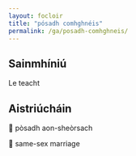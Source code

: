 ```yaml
---
layout: focloir
title: "pósadh comhghnéis"
permalink: /ga/posadh-comhghneis/
---
```


## Sainmhíniú

Le teacht

## Aistriúcháin

&#x1f3f4;&#xe0067;&#xe0062;&#xe0073;&#xe0063;&#xe0074;&#xe007f; pòsadh aon-sheòrsach

&#x1f3f4;&#xe0067;&#xe0062;&#xe0065;&#xe006e;&#xe0067;&#xe007f; same-sex marriage